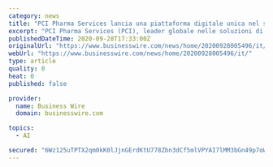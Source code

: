 ```yaml
---
category: news
title: "PCI Pharma Services lancia una piattaforma digitale unica nel suo genere, per fornire ai clienti dati e analisi in tempo reale sulla supply chain"
excerpt: "PCI Pharma Services (PCI), leader globale nelle soluzioni di esternalizzazione per i servizi farmaceutici e biofarmaceutici, oggi ha annunciato il lan"
publishedDateTime: 2020-09-28T17:33:00Z
originalUrl: "https://www.businesswire.com/news/home/20200928005496/it/"
webUrl: "https://www.businesswire.com/news/home/20200928005496/it/"
type: article
quality: 0
heat: 0
published: false

provider:
  name: Business Wire
  domain: businesswire.com

topics:
  - AI

secured: "6Wz125uTPTX2qm0kK0lJjnGErdKtU778Zbn3dCf5mlVPYAI7lMM3bGn49p7oWN7l7jNkYzGSDqzFqoQCVaq+PCFxlTWBtKl/US+m8NeIiZVcRKonowZH7sDuJO4phiu1IHIGuVXmd3PMCnboqzQVU96IM3J+coJdv1jxalT7OCvtg7VaPNOP3EJw8diUtKk49X5YQPnlSA7GlL29ijrob25VXjqYtTrHa0IAx7LOlYvQlt9mlTSm3SSmxsqEUVfO9Ak0SajnpL+L1nLMLX1c5iOPKVo5M7N23zsNDVj48n5DMHp01Ci0BIyP2qALKqOjJjZvqoo96NnWVuUk3ap3VAn6m+EPujGeOLFDtSVn+T0=;d5li9P7ZcFXiWANNFK8r0Q=="
---
```


